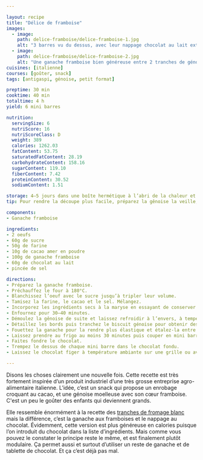 ```yaml
---

layout: recipe
title: "Délice de framboise"
images:
  - image:
    path: delice-framboise/delice-framboise-1.jpg
    alt: "3 barres vu du dessus, avec leur nappage chocolat au lait extrêmement généreux."
  - image:
    path: delice-framboise/delice-framboise-2.jpg
    alt: "Une ganache framboise bien généreuse entre 2 tranches de génoise cacao. C’est aussi un produit que vous ne trouverez pas dans le rayon épicerie sucrée."
cuisines: [italienne]
courses: [goûter, snack]
tags: [antigaspi, génoise, petit format]

preptime: 30 min
cooktime: 40 min
totaltime: 4 h
yield: 6 mini barres

nutrition:
  servingSize: 6
  nutriScore: 16
  nutriScoreClass: D
  weight: 389
  calories: 1262.03
  fatContent: 53.75
  saturatedFatContent: 28.19
  carbohydrateContent: 158.16
  sugarContent: 119.10
  fiberContent: 7.42
  proteinContent: 30.52
  sodiumContent: 1.51

storage: 4–5 jours dans une boîte hermétique à l’abri de la chaleur et de la lumière.
tip: Pour rendre la découpe plus facile, préparez la gênoise la veille, enrobez-la dans du film alimentaire, et conservez-la dans une boite métallique une fois refroidie.

components:
- Ganache framboise

ingredients:
- 2 oeufs
- 60g de sucre
- 50g de farine
- 10g de cacao amer en poudre
- 100g de ganache framboise
- 60g de chocolat au lait
- pincée de sel

directions:
- Préparez la ganache framboise.
- Préchauffez le four à 180°C.
- Blanchissez l’oeuf avec le sucre jusqu’à tripler leur volume.
- Tamisez la farine, le cacao et le sel. Mélangez.
- Incorporez les ingrédients secs à la maryse en essayant de conserver le maximum de volume.
- Enfournez pour 30–40 minutes.
- Démoulez la gênoise de suite et laissez refroidir à l’envers, à température ambiante. Il faut que le biscuit soit bien froid pour faciliter la découpe. 
- Détaillez les bords puis tranchez le biscuit génoise pour obtenir des couches épaisses d’1cm environ. Le top c’est de le faire à la lyre.
- Fouettez la ganache pour la rendre plus élastique et étalez-la entre 2 couches pour former un gros sandwich.
- Laissez prendre au frigo au moins 30 minutes puis couper en mini barres.
- Faites fondre le chocolat.
- Trempez le dessus de chaque mini barre dans le chocolat fondu.
- Laissez le chocolat figer à température ambiante sur une grille ou avec un rapide passage au réfrigérateur.

---
```


Disons les choses clairement une nouvelle fois. Cette recette est très fortement inspirée d’un produit industriel d’une très grosse entreprise agro-alimentaire italienne. L’idée, c’est un snack qui propose un enrobage croquant au cacao, et une génoise moelleuse avec son cœur framboise. C'est un peu le goûter des enfants qui deviennent grands.

Elle ressemble énormément à la recette des [tranches de fromage blanc](milk-slice.html) mais la différence, c’est la ganache aux framboises et le nappage au chocolat. Évidemment, cette version est plus généreuse en calories puisque l’on introduit du chocolat dans la liste d’ingrédients. Mais comme vous pouvez le constater le principe reste le même, et est finalement plutôt modulaire. Ça permet aussi et surtout d’utiliser un reste de ganache et de tablette de chocolat. Et ça c’est déjà pas mal.